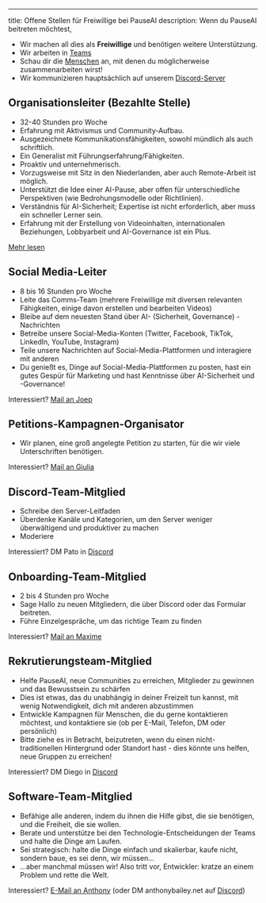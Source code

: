 

---
title: Offene Stellen für Freiwillige bei PauseAI
description: Wenn du PauseAI beitreten möchtest,

- Wir machen all dies als **Freiwillige** und benötigen weitere Unterstützung.
- Wir arbeiten in [Teams](/teams)
- Schau dir die [Menschen](/people) an, mit denen du möglicherweise zusammenarbeiten wirst!
- Wir kommunizieren hauptsächlich auf unserem [Discord-Server](https://discord.gg/2XXWXvErfA)

## Organisationsleiter (Bezahlte Stelle)

- 32-40 Stunden pro Woche
- Erfahrung mit Aktivismus und Community-Aufbau.
- Ausgezeichnete Kommunikationsfähigkeiten, sowohl mündlich als auch schriftlich.
- Ein Generalist mit Führungserfahrung/Fähigkeiten.
- Proaktiv und unternehmerisch.
- Vorzugsweise mit Sitz in den Niederlanden, aber auch Remote-Arbeit ist möglich.
- Unterstützt die Idee einer AI-Pause, aber offen für unterschiedliche Perspektiven (wie Bedrohungsmodelle oder Richtlinien).
- Verständnis für AI-Sicherheit; Expertise ist nicht erforderlich, aber muss ein schneller Lerner sein.
- Erfahrung mit der Erstellung von Videoinhalten, internationalen Beziehungen, Lobbyarbeit und AI-Governance ist ein Plus.

[Mehr lesen](/2024-vacancy-organizing-director)

## Social Media-Leiter

- 8 bis 16 Stunden pro Woche
- Leite das Comms-Team (mehrere Freiwillige mit diversen relevanten Fähigkeiten, einige davon erstellen und bearbeiten Videos)
- Bleibe auf dem neuesten Stand über AI- (Sicherheit, Governance) -Nachrichten
- Betreibe unsere Social-Media-Konten (Twitter, Facebook, TikTok, LinkedIn, YouTube, Instagram)
- Teile unsere Nachrichten auf Social-Media-Plattformen und interagiere mit anderen
- Du genießt es, Dinge auf Social-Media-Plattformen zu posten, hast ein gutes Gespür für Marketing und hast Kenntnisse über AI-Sicherheit und -Governance!

Interessiert? [Mail an Joep](mailto:joep@pauseai.info)

## Petitions-Kampagnen-Organisator

- Wir planen, eine groß angelegte Petition zu starten, für die wir viele Unterschriften benötigen.

Interessiert? [Mail an Giulia](mailto:giulia@pausai.info)

## Discord-Team-Mitglied

- Schreibe den Server-Leitfaden
- Überdenke Kanäle und Kategorien, um den Server weniger überwältigend und produktiver zu machen
- Moderiere

Interessiert? DM Pato in [Discord](https://discord.gg/y9hdAjD83e)

## Onboarding-Team-Mitglied

- 2 bis 4 Stunden pro Woche
- Sage Hallo zu neuen Mitgliedern, die über Discord oder das Formular beitreten.
- Führe Einzelgespräche, um das richtige Team zu finden

Interessiert? [Mail an Maxime](mailto:maxime@pausai.info)

## Rekrutierungsteam-Mitglied

- Helfe PauseAI, neue Communities zu erreichen, Mitglieder zu gewinnen und das Bewusstsein zu schärfen
- Dies ist etwas, das du unabhängig in deiner Freizeit tun kannst, mit wenig Notwendigkeit, dich mit anderen abzustimmen
- Entwickle Kampagnen für Menschen, die du gerne kontaktieren möchtest, und kontaktiere sie (ob per E-Mail, Telefon, DM oder persönlich)
- Bitte ziehe es in Betracht, beizutreten, wenn du einen nicht-traditionellen Hintergrund oder Standort hast - dies könnte uns helfen, neue Gruppen zu erreichen!

Interessiert? DM Diego in [Discord](https://discord.gg/y9hdAjD83e)

## Software-Team-Mitglied

- Befähige alle anderen, indem du ihnen die Hilfe gibst, die sie benötigen, und die Freiheit, die sie wollen.
- Berate und unterstütze bei den Technologie-Entscheidungen der Teams und halte die Dinge am Laufen.
- Sei strategisch: halte die Dinge einfach und skalierbar, kaufe nicht, sondern baue, es sei denn, wir müssen...
- ...aber manchmal müssen wir! Also tritt vor, Entwickler: kratze an einem Problem und rette die Welt.

Interessiert? [E-Mail an Anthony](mailto:anthony@pausai.info) (oder DM anthonybailey.net auf [Discord](https://discord.gg/y9hdAjD83e))